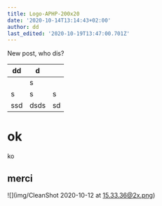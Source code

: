 ```yaml
---
title: Logo-APHP-200x20
date: '2020-10-14T13:14:43+02:00'
author: dd
last_edited: '2020-10-19T13:47:00.701Z'
---
```

New post, who dis?

| dd | d |  |
| --- | --- | --- |
|  | s |  |
| s | s | s |
| ssd | dsds | sd |

# ok

ko

## merci

![](img/CleanShot 2020-10-12 at 15.33.36@2x.png)